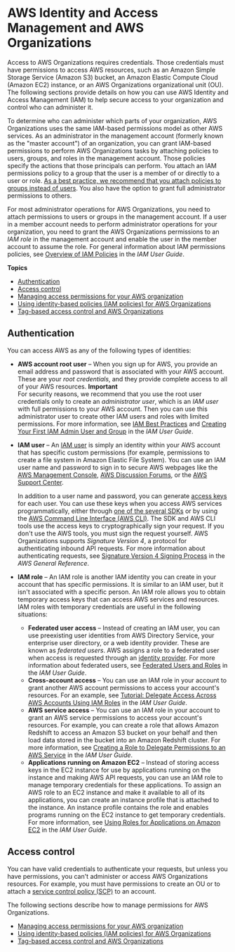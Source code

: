 # AWS Identity and Access Management and AWS Organizations<a name="orgs_security_iam"></a>

Access to AWS Organizations requires credentials\. Those credentials must have permissions to access AWS resources, such as an Amazon Simple Storage Service \(Amazon S3\) bucket, an Amazon Elastic Compute Cloud \(Amazon EC2\) instance, or an AWS Organizations organizational unit \(OU\)\. The following sections provide details on how you can use AWS Identity and Access Management \(IAM\) to help secure access to your organization and control who can administer it\.

To determine who can administer which parts of your organization, AWS Organizations uses the same IAM\-based permissions model as other AWS services\. As an administrator in the management account \(formerly known as the "master account"\) of an organization, you can grant IAM\-based permissions to perform AWS Organizations tasks by attaching policies to users, groups, and roles in the management account\. Those policies specify the actions that those principals can perform\. You attach an IAM permissions policy to a group that the user is a member of or directly to a user or role\. [As a best practice, we recommend that you attach policies to groups instead of users](https://docs.aws.amazon.com/IAM/latest/UserGuide/best-practices.html#use-groups-for-permissions)\. You also have the option to grant full administrator permissions to others\.

For most administrator operations for AWS Organizations, you need to attach permissions to users or groups in the management account\. If a user in a member account needs to perform administrator operations for your organization, you need to grant the AWS Organizations permissions to an *IAM role* in the management account and enable the user in the member account to assume the role\. For general information about IAM permissions policies, see [Overview of IAM Policies](https://docs.aws.amazon.com/IAM/latest/UserGuide/access_policies.html) in the *IAM User Guide*\.

**Topics**
+ [Authentication](#orgs_permissions_authentication)
+ [Access control](#orgs-access-control)
+ [Managing access permissions for your AWS organization](orgs_permissions_overview.md)
+ [Using identity\-based policies \(IAM policies\) for AWS Organizations](orgs_permissions_iam-policies.md)
+ [Tag\-based access control and AWS Organizations](orgs_tagging_tbac.md)

## Authentication<a name="orgs_permissions_authentication"></a>

You can access AWS as any of the following types of identities:
+ **AWS account root user** – When you sign up for AWS, you provide an email address and password that is associated with your AWS account\. These are your *root credentials*, and they provide complete access to all of your AWS resources\.
**Important**  
For security reasons, we recommend that you use the root user credentials only to create an *administrator user*, which is an *IAM user* with full permissions to your AWS account\. Then you can use this administrator user to create other IAM users and roles with limited permissions\. For more information, see [IAM Best Practices](https://docs.aws.amazon.com/IAM/latest/UserGuide/best-practices.html#create-iam-users) and [Creating Your First IAM Admin User and Group](https://docs.aws.amazon.com/IAM/latest/UserGuide/getting-started_create-admin-group.html) in the *IAM User Guide*\.
+ **IAM user** – An [IAM user](https://docs.aws.amazon.com/IAM/latest/UserGuide/id_users.html) is simply an identity within your AWS account that has specific custom permissions \(for example, permissions to create a file system in Amazon Elastic File System\)\. You can use an IAM user name and password to sign in to secure AWS webpages like the [AWS Management Console](https://console.aws.amazon.com/), [AWS Discussion Forums](https://forums.aws.amazon.com/), or the [AWS Support Center](https://console.aws.amazon.com/support/home#/)\.

  In addition to a user name and password, you can generate [access keys](https://docs.aws.amazon.com/IAM/latest/UserGuide/id_credentials_access-keys.html) for each user\. You can use these keys when you access AWS services programmatically, either through [one of the several SDKs](https://aws.amazon.com/tools/) or by using the [AWS Command Line Interface \(AWS CLI\)](https://aws.amazon.com/cli/)\. The SDK and AWS CLI tools use the access keys to cryptographically sign your request\. If you don't use the AWS tools, you must sign the request yourself\. AWS Organizations supports *Signature Version 4*, a protocol for authenticating inbound API requests\. For more information about authenticating requests, see [Signature Version 4 Signing Process](https://docs.aws.amazon.com/general/latest/gr/signature-version-4.html) in the *AWS General Reference*\.
+ **IAM role** – An IAM role is another IAM identity you can create in your account that has specific permissions\. It is similar to an IAM user, but it isn't associated with a specific person\. An IAM role allows you to obtain temporary access keys that can access AWS services and resources\. IAM roles with temporary credentials are useful in the following situations:
  + **Federated user access** – Instead of creating an IAM user, you can use preexisting user identities from AWS Directory Service, your enterprise user directory, or a web identity provider\. These are known as *federated users*\. AWS assigns a role to a federated user when access is requested through an [identity provider](https://docs.aws.amazon.com/IAM/latest/UserGuide/id_roles_providers.html)\. For more information about federated users, see [Federated Users and Roles](https://docs.aws.amazon.com/IAM/latest/UserGuide/introduction_access-management.html#intro-access-roles) in the *IAM User Guide*\.
  + **Cross\-account access** – You can use an IAM role in your account to grant another AWS account permissions to access your account's resources\. For an example, see [Tutorial: Delegate Access Across AWS Accounts Using IAM Roles](https://docs.aws.amazon.com/IAM/latest/UserGuide/tutorial_cross-account-with-roles.html) in the *IAM User Guide*\.
  + **AWS service access** – You can use an IAM role in your account to grant an AWS service permissions to access your account's resources\. For example, you can create a role that allows Amazon Redshift to access an Amazon S3 bucket on your behalf and then load data stored in the bucket into an Amazon Redshift cluster\. For more information, see [Creating a Role to Delegate Permissions to an AWS Service](https://docs.aws.amazon.com/IAM/latest/UserGuide/id_roles_create_for-service.html) in the *IAM User Guide*\.
  + **Applications running on Amazon EC2** – Instead of storing access keys in the EC2 instance for use by applications running on the instance and making AWS API requests, you can use an IAM role to manage temporary credentials for these applications\. To assign an AWS role to an EC2 instance and make it available to all of its applications, you can create an instance profile that is attached to the instance\. An instance profile contains the role and enables programs running on the EC2 instance to get temporary credentials\. For more information, see [Using Roles for Applications on Amazon EC2](https://docs.aws.amazon.com/IAM/latest/UserGuide/id_roles_use_switch-role-ec2.html) in the *IAM User Guide*\.

## Access control<a name="orgs-access-control"></a>

You can have valid credentials to authenticate your requests, but unless you have permissions, you can't administer or access AWS Organizations resources\. For example, you must have permissions to create an OU or to attach a [service control policy \(SCP\)](orgs_manage_policies_scps.md) to an account\.

The following sections describe how to manage permissions for AWS Organizations\.
+ [Managing access permissions for your AWS organization](orgs_permissions_overview.md)
+ [Using identity\-based policies \(IAM policies\) for AWS Organizations](orgs_permissions_iam-policies.md)
+ [Tag\-based access control and AWS Organizations](orgs_tagging_tbac.md)